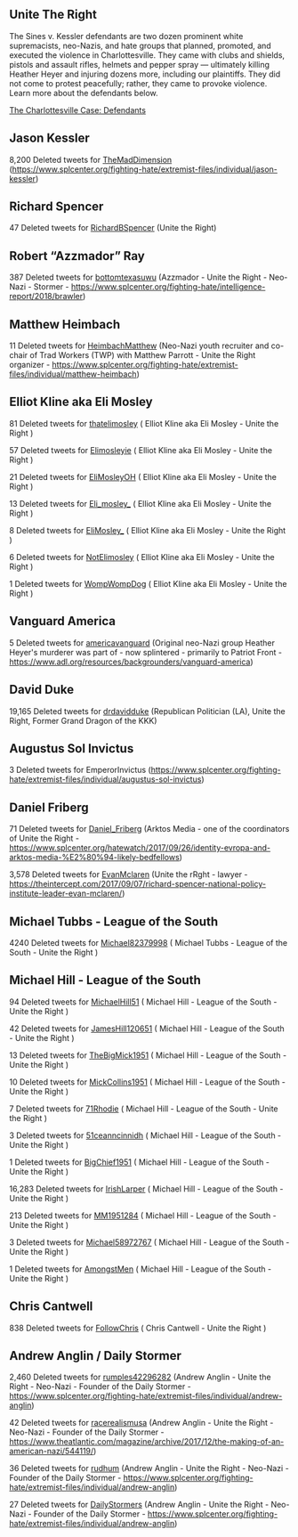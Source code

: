 ## Unite The Right


The Sines v. Kessler defendants are two dozen prominent white supremacists, neo-Nazis, and hate groups that planned, promoted, and executed the violence in Charlottesville. They came with clubs and shields, pistols and assault rifles, helmets and pepper spray — ultimately killing Heather Heyer and injuring dozens more, including our plaintiffs. They did not come to protest peacefully; rather, they came to provoke violence. Learn more about the defendants below.

[The Charlottesville Case: Defendants](https://www.integrityfirstforamerica.org/our-work/case/charlottesville-case/defendants)



## Jason Kessler

8,200 Deleted tweets for [TheMadDimension](datasets/themaddimension-deleted.md) (https://www.splcenter.org/fighting-hate/extremist-files/individual/jason-kessler)


## Richard Spencer

47 Deleted tweets for [RichardBSpencer](datasets/richardbspencer-deleted.md) (Unite the Right)


## Robert “Azzmador” Ray

387 Deleted tweets for [bottomtexasuwu](datasets/bottomtexasuwu-deleted.md) (Azzmador - Unite the Right - Neo-Nazi - Stormer - https://www.splcenter.org/fighting-hate/intelligence-report/2018/brawler)


## Matthew Heimbach

11 Deleted tweets for [HeimbachMatthew](heimbachmatthew-deleted.md) (Neo-Nazi youth recruiter and co-chair of Trad Workers (TWP) with Matthew Parrott - Unite the Right organizer - https://www.splcenter.org/fighting-hate/extremist-files/individual/matthew-heimbach)



## Elliot Kline aka Eli Mosley 

81 Deleted tweets for [thatelimosley](datasets/thatelimosley-deleted.md) ( Elliot Kline aka Eli Mosley - Unite the Right )

57 Deleted tweets for [Elimosleyie](datasets/elimosleyie-deleted.md) ( Elliot Kline aka Eli Mosley - Unite the Right )

21 Deleted tweets for [EliMosleyOH](datasets/elimosleyoh-deleted.md) ( Elliot Kline aka Eli Mosley - Unite the Right )

13 Deleted tweets for [Eli_mosley_](datasets/eli_mosley_-deleted.md) ( Elliot Kline aka Eli Mosley - Unite the Right )

8 Deleted tweets for [EliMosley_](datasets/elimosley_-deleted.md) ( Elliot Kline aka Eli Mosley - Unite the Right )

6 Deleted tweets for [NotElimosley](datasets/notelimosley-deleted.md) ( Elliot Kline aka Eli Mosley - Unite the Right )

1 Deleted tweets for [WompWompDog](datasets/wompwompdog-deleted.md) ( Elliot Kline aka Eli Mosley - Unite the Right )


## Vanguard America

5 Deleted tweets for [americavanguard](datasets/americavanguard-deleted.md) (Original neo-Nazi group Heather Heyer's murderer was part of - now splintered - primarily to Patriot Front - https://www.adl.org/resources/backgrounders/vanguard-america)


## David Duke 

19,165 Deleted tweets for [drdavidduke](datasets/drdavidduke-deleted.md) (Republican Politician (LA), Unite the Right, Former Grand Dragon of the KKK)


## Augustus Sol Invictus

3 Deleted tweets for EmperorInvictus (https://www.splcenter.org/fighting-hate/extremist-files/individual/augustus-sol-invictus)


## Daniel Friberg

71 Deleted tweets for [Daniel_Friberg](datasets/daniel_friberg-deleted.md) (Arktos Media - one of the coordinators of Unite the Right - https://www.splcenter.org/hatewatch/2017/09/26/identity-evropa-and-arktos-media-%E2%80%94-likely-bedfellows)


3,578 Deleted tweets for [EvanMclaren](datasets/evanmclaren-deleted.md) (Unite the rRght - lawyer - https://theintercept.com/2017/09/07/richard-spencer-national-policy-institute-leader-evan-mclaren/)

## Michael Tubbs - League of the South

4240 Deleted tweets for [Michael82379998](datasets/michael82379998-deleted.md) ( Michael Tubbs - League of the South - Unite the Right )

## Michael Hill - League of the South

94 Deleted tweets for [MichaelHill51](datasets/michaelhill51-deleted.md) ( Michael Hill - League of the South - Unite the Right )
 
42 Deleted tweets for [JamesHill120651](datasets/jameshill120651-deleted.md) ( Michael Hill - League of the South - Unite the Right )
 
13 Deleted tweets for [TheBigMick1951](datasets/thebigmick1951-deleted.md) ( Michael Hill - League of the South - Unite the Right )
 
10 Deleted tweets for [MickCollins1951](datasets/mickcollins1951-deleted.md) ( Michael Hill - League of the South - Unite the Right )
 
7 Deleted tweets for [71Rhodie](datasets/71rhodie-deleted.md) ( Michael Hill - League of the South - Unite the Right )
 
3 Deleted tweets for [51ceanncinnidh](datasets/51ceanncinnidh-deleted.md) ( Michael Hill - League of the South - Unite the Right )
 
1 Deleted tweets for [BigChief1951](datasets/bigchief1951-deleted.md) ( Michael Hill - League of the South - Unite the Right )

16,283 Deleted tweets for [IrishLarper](datasets/irishlarper-deleted.md) ( Michael Hill - League of the South - Unite the Right )

213 Deleted tweets for [MM1951284](datasets/mm1951284-deleted.md) ( Michael Hill - League of the South - Unite the Right )

3 Deleted tweets for [Michael58972767](datasets/michael58972767-deleted.md) ( Michael Hill - League of the South - Unite the Right )

1 Deleted tweets for [AmongstMen](datasets/amongstmen-deleted.md) ( Michael Hill - League of the South - Unite the Right )


## Chris Cantwell

838 Deleted tweets for [FollowChris](datasets/followchris-deleted.md) ( Chris Cantwell - Unite the Right )

## Andrew Anglin / Daily Stormer 

2,460 Deleted tweets for [rumples42296282](datasets/rumples42296282-deleted.md) (Andrew Anglin - Unite the Right - Neo-Nazi - Founder of the Daily Stormer - https://www.splcenter.org/fighting-hate/extremist-files/individual/andrew-anglin)

42 Deleted tweets for [racerealismusa](datasets/racerealismusa-deleted.md) (Andrew Anglin - Unite the Right - Neo-Nazi - Founder of the Daily Stormer - https://www.theatlantic.com/magazine/archive/2017/12/the-making-of-an-american-nazi/544119/)

36 Deleted tweets for [rudhum](datasets/rudhum-deleted.md) (Andrew Anglin - Unite the Right - Neo-Nazi - Founder of the Daily Stormer - https://www.splcenter.org/fighting-hate/extremist-files/individual/andrew-anglin)

27 Deleted tweets for [DailyStormers](datasets/dailystormers-deleted.md) (Andrew Anglin - Unite the Right - Neo-Nazi - Founder of the Daily Stormer - https://www.splcenter.org/fighting-hate/extremist-files/individual/andrew-anglin)



